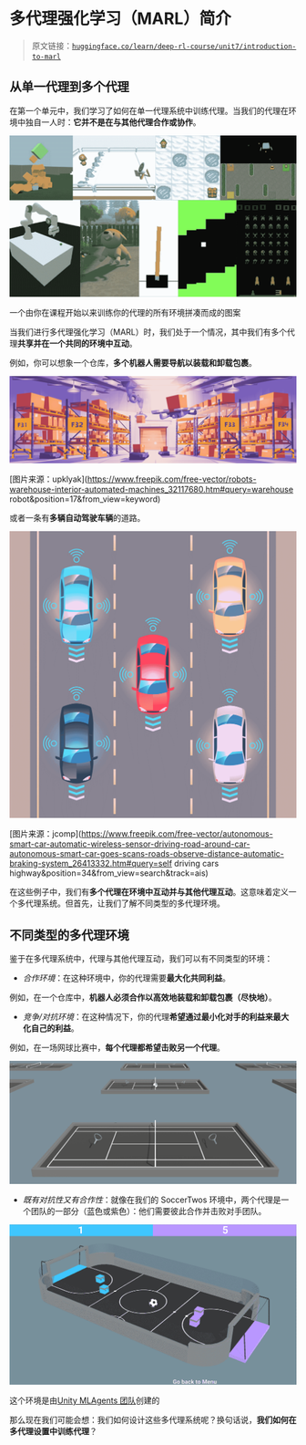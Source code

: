 # 多代理强化学习（MARL）简介

> 原文链接：[`huggingface.co/learn/deep-rl-course/unit7/introduction-to-marl`](https://huggingface.co/learn/deep-rl-course/unit7/introduction-to-marl)

## 从单一代理到多个代理

在第一个单元中，我们学习了如何在单一代理系统中训练代理。当我们的代理在环境中独自一人时：**它并不是在与其他代理合作或协作**。

![拼图](img/0bfa9643ea17c46664be61fcfb3e7a48.png)

一个由你在课程开始以来训练你的代理的所有环境拼凑而成的图案

当我们进行多代理强化学习（MARL）时，我们处于一个情况，其中我们有多个代理**共享并在一个共同的环境中互动**。

例如，你可以想象一个仓库，**多个机器人需要导航以装载和卸载包裹**。

![仓库](img/2e1d606f26899a2b71fe8753420674f7.png)

[图片来源：upklyak](https://www.freepik.com/free-vector/robots-warehouse-interior-automated-machines_32117680.htm#query=warehouse robot&position=17&from_view=keyword)

或者一条有**多辆自动驾驶车辆**的道路。

![自动驾驶汽车](img/df2e97029db297cd2432fa0827f04c5d.png)

[图片来源：jcomp](https://www.freepik.com/free-vector/autonomous-smart-car-automatic-wireless-sensor-driving-road-around-car-autonomous-smart-car-goes-scans-roads-observe-distance-automatic-braking-system_26413332.htm#query=self driving cars highway&position=34&from_view=search&track=ais)

在这些例子中，我们有**多个代理在环境中互动并与其他代理互动**。这意味着定义一个多代理系统。但首先，让我们了解不同类型的多代理环境。

## 不同类型的多代理环境

鉴于在多代理系统中，代理与其他代理互动，我们可以有不同类型的环境：

+   *合作环境*：在这种环境中，你的代理需要**最大化共同利益**。

例如，在一个仓库中，**机器人必须合作以高效地装载和卸载包裹（尽快地）**。

+   *竞争/对抗环境*：在这种情况下，你的代理**希望通过最小化对手的利益来最大化自己的利益**。

例如，在一场网球比赛中，**每个代理都希望击败另一个代理**。

![网球](img/614a5ed542429a87559635bca3dc68a4.png)

+   *既有对抗性又有合作性*：就像在我们的 SoccerTwos 环境中，两个代理是一个团队的一部分（蓝色或紫色）：他们需要彼此合作并击败对手团队。

![SoccerTwos](img/b8d7d800c316a50a5f64472742088b73.png)

这个环境是由[Unity MLAgents 团队](https://github.com/Unity-Technologies/ml-agents)创建的

那么现在我们可能会想：我们如何设计这些多代理系统呢？换句话说，**我们如何在多代理设置中训练代理**？
